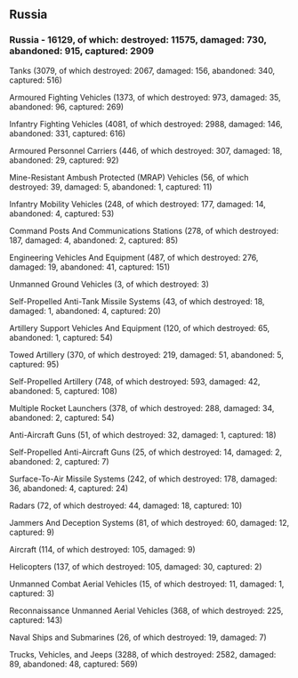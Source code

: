 
 
 ## Russia
 
 ### Russia - 16129, of which: destroyed: 11575, damaged: 730, abandoned: 915, captured: 2909

 

 

 Tanks (3079, of which destroyed: 2067, damaged: 156, abandoned: 340, captured: 516)

 Armoured Fighting Vehicles (1373, of which destroyed: 973, damaged: 35, abandoned: 96, captured: 269)

 Infantry Fighting Vehicles (4081, of which destroyed: 2988, damaged: 146, abandoned: 331, captured: 616)

 Armoured Personnel Carriers (446, of which destroyed: 307, damaged: 18, abandoned: 29, captured: 92)

 Mine-Resistant Ambush Protected (MRAP) Vehicles (56, of which destroyed: 39, damaged: 5, abandoned: 1, captured: 11)

 Infantry Mobility Vehicles (248, of which destroyed: 177, damaged: 14, abandoned: 4, captured: 53)

 Command Posts And Communications Stations (278, of which destroyed: 187, damaged: 4, abandoned: 2, captured: 85)

 Engineering Vehicles And Equipment (487, of which destroyed: 276, damaged: 19, abandoned: 41, captured: 151)

 Unmanned Ground Vehicles (3, of which destroyed: 3)

 Self-Propelled Anti-Tank Missile Systems (43, of which destroyed: 18, damaged: 1, abandoned: 4, captured: 20)

 Artillery Support Vehicles And Equipment (120, of which destroyed: 65, abandoned: 1, captured: 54)

 Towed Artillery (370, of which destroyed: 219, damaged: 51, abandoned: 5, captured: 95)

 Self-Propelled Artillery (748, of which destroyed: 593, damaged: 42, abandoned: 5, captured: 108)

 Multiple Rocket Launchers (378, of which destroyed: 288, damaged: 34, abandoned: 2, captured: 54)

 Anti-Aircraft Guns (51, of which destroyed: 32, damaged: 1, captured: 18)

 Self-Propelled Anti-Aircraft Guns (25, of which destroyed: 14, damaged: 2, abandoned: 2, captured: 7)

 Surface-To-Air Missile Systems (242, of which destroyed: 178, damaged: 36, abandoned: 4, captured: 24)

 Radars (72, of which destroyed: 44, damaged: 18, captured: 10)

 Jammers And Deception Systems (81, of which destroyed: 60, damaged: 12, captured: 9)

 Aircraft (114, of which destroyed: 105, damaged: 9)

 Helicopters (137, of which destroyed: 105, damaged: 30, captured: 2)

 Unmanned Combat Aerial Vehicles (15, of which destroyed: 11, damaged: 1, captured: 3)

 Reconnaissance Unmanned Aerial Vehicles (368, of which destroyed: 225, captured: 143)

 Naval Ships and Submarines (26, of which destroyed: 19, damaged: 7)

 Trucks, Vehicles, and Jeeps (3288, of which destroyed: 2582, damaged: 89, abandoned: 48, captured: 569)

